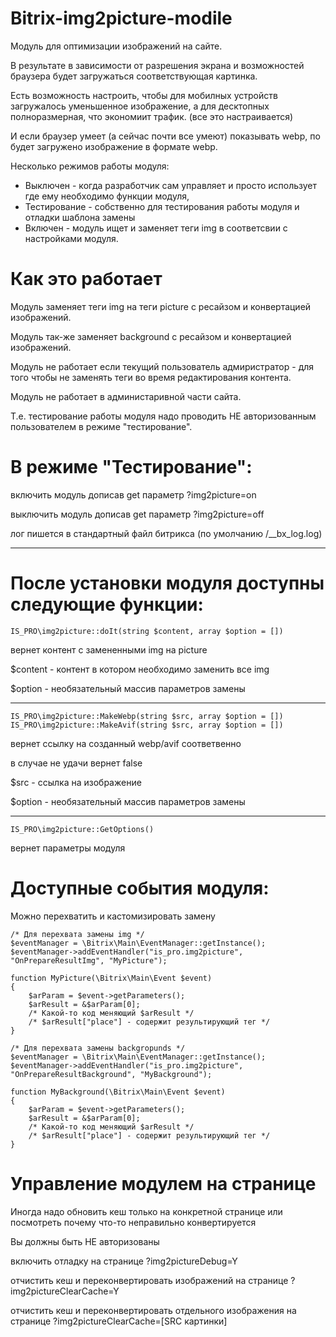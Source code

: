 # Bitrix-img2picture-modile


Модуль для оптимизации изображений на сайте.

В результате в зависимости от разрешения экрана и возможностей браузера будет загружаться соответствующая картинка.

Есть возможность настроить, чтобы для мобилных устройств загружалось уменьшенное изображение, а для десктопных полноразмерная, что экономиит трафик. (все это настраивается)

И если браузер умеет (а сейчас почти все умеют) показывать webp, по будет загружено изображение в формате webp.

Несколько режимов работы модуля:

- Выключен - когда разработчик сам управляет и просто использует где ему необходимо функции модуля,
- Тестирование - собственно для тестирования работы модуля и отладки шаблона замены
- Включен - модуль ищет и заменяет теги img в соответсвии с настройками модуля.

# Как это работает


Модуль заменяет теги img на теги picture с ресайзом и конвертацией изображений.

Модуль так-же заменяет background с ресайзом и конвертацией изображений.

Модуль не работает если текущий пользователь адмиристратор - для того чтобы не заменять теги во время редактирования контента.

Модуль не работает в администаривной части сайта.

Т.е. тестирование работы модуля надо проводить НЕ авторизованным пользователем в режиме "тестирование".


# В режиме "Тестирование":


включить модуль дописав get параметр ?img2picture=on

выключить модуль дописав get параметр ?img2picture=off

лог пишется в стандартный файл битрикса (по умолчанию /__bx_log.log)

------
# После установки модуля доступны следующие функции:

	IS_PRO\img2picture::doIt(string $content, array $option = [])

вернет контент с замененными img на picture

$content - контент в котором необходимо заменить все img

$option - необязательный массив параметров замены

---

	IS_PRO\img2picture::MakeWebp(string $src, array $option = [])
	IS_PRO\img2picture::MakeAvif(string $src, array $option = [])

вернет ссылку на созданный webp/avif соответвенно

в случае не удачи вернет false

$src - ссылка на изображение

$option - необязательный массив
параметров замены

---

	IS_PRO\img2picture::GetOptions()

вернет параметры модуля

# Доступные события модуля:
Можно перехватить и кастомизировать замену

	/* Для перехвата замены img */
	$eventManager = \Bitrix\Main\EventManager::getInstance();
	$eventManager->addEventHandler("is_pro.img2picture", "OnPrepareResultImg", "MyPicture");

	function MyPicture(\Bitrix\Main\Event $event)
	{
		$arParam = $event->getParameters();
		$arResult = &$arParam[0];
		/* Какой-то код меняющий $arResult */
		/* $arResult["place"] - содержит результирующий тег */
	}

	/* Для перехвата замены backgropunds */
	$eventManager = \Bitrix\Main\EventManager::getInstance();
	$eventManager->addEventHandler("is_pro.img2picture", "OnPrepareResultBackground", "MyBackground");

	function MyBackground(\Bitrix\Main\Event $event)
	{
		$arParam = $event->getParameters();
		$arResult = &$arParam[0];
		/* Какой-то код меняющий $arResult */
		/* $arResult["place"] - содержит результирующий тег */
	}


# Управление модулем на странице

Иногда надо обновить кеш только на конкретной странице или посмотреть почему что-то неправильно конвертируется

Вы должны быть НЕ авторизованы

включить отладку на странице ?img2pictureDebug=Y

отчистить кеш и переконвертировать изображений на странице ?img2pictureClearCache=Y

отчистить кеш и переконвертировать отдельного изображения на странице ?img2pictureClearCache=[SRC картинки]
